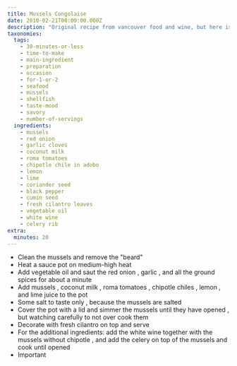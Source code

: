 ```yaml
---
title: Mussels Congolaise
date: 2010-02-21T00:00:00.000Z
description: "Original recipe from vancouver food and wine, but here is the recipe adapted by the belgian chef in a video especially for the mussels' lovers. enjoy.\r\nmussel mania - today's olympic mussels - video - feb. 16, 2010 -  chef nico schuermans' vancouver mussels congolaise - chambar belgian restaurant in vancouver, bc - \r\nhttp://today.msnbc.msn.com/id/26184891/vp/35460474#35421159"
taxonomies:
  tags:
    - 30-minutes-or-less
    - time-to-make
    - main-ingredient
    - preparation
    - occasion
    - for-1-or-2
    - seafood
    - mussels
    - shellfish
    - taste-mood
    - savory
    - number-of-servings
  ingredients:
    - mussels
    - red onion
    - garlic cloves
    - coconut milk
    - roma tomatoes
    - chipotle chile in adobo
    - lemon
    - lime
    - coriander seed
    - black pepper
    - cumin seed
    - fresh cilantro leaves
    - vegetable oil
    - white wine
    - celery rib
extra:
  minutes: 20
---
```

 - Clean the mussels and remove the "beard"
 - Heat a sauce pot on medium-high heat
 - Add vegetable oil and saut the red onion , garlic , and all the ground spices for about a minute
 - Add mussels , coconut milk , roma tomatoes , chipotle chiles , lemon , and lime juice to the pot
 - Some salt to taste only , because the mussels are salted
 - Cover the pot with a lid and simmer the mussels until they have opened , but watching carefully to not over cook them
 - Decorate with fresh cilantro on top and serve
 - For the additional ingredients: add the white wine together with the mussels without chipotle , and add the celery on top of the mussels and cook until opened
 - Important

